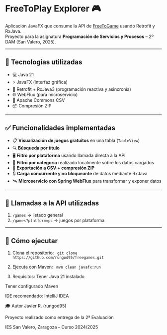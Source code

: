 # FreeToPlay Explorer 🎮

Aplicación JavaFX que consume la API de [FreeToGame](https://www.freetogame.com/api-doc) usando Retrofit y RxJava.  
Proyecto para la asignatura **Programación de Servicios y Procesos** – 2º DAM (San Valero, 2025).

---

## 🧩 Tecnologías utilizadas

- 💻 Java 21
- ⚡ JavaFX (interfaz gráfica)
- 🔁 Retrofit + RxJava3 (programación reactiva y asincronía)
- 🌐 WebFlux (para microservicio)
- 📄 Apache Commons CSV
- 📦 Compresión ZIP

---

## ✅ Funcionalidades implementadas

- 📋 **Visualización de juegos gratuitos** en una tabla (`TableView`)
- 🔍 **Búsqueda por título**
- 🖥️ **Filtro por plataforma** usando llamada directa a la API
- 🧠 **Filtro por categoría** realizado localmente sobre los datos cargados
- 💾 **Exportación a CSV + compresión ZIP**
- 🔃 **Carga concurrente y no bloqueante** de datos mediante RxJava
- 🛰️ **Microservicio con Spring WebFlux** para transformar y exponer datos

---

## 📡 Llamadas a la API utilizadas

1. `/games` → listado general
2. `/games?platform=pc` → juegos por plataforma

---

## 🚀 Cómo ejecutar

1. Clona el repositorio:
   `
   git clone https://github.com/rungod95/freegames.git`
2. Ejecuta con Maven:
   `
    mvn clean javafx:run`
   
3. Requisitos:
 Tener Java 21 instalado

 Tener configurado Maven
 
 IDE recomendado: IntelliJ IDEA   

🎓 Autor
Javier R. (rungod95)

Proyecto realizado como entrega de la 2ª Evaluación

IES San Valero, Zaragoza – Curso 2024/2025
